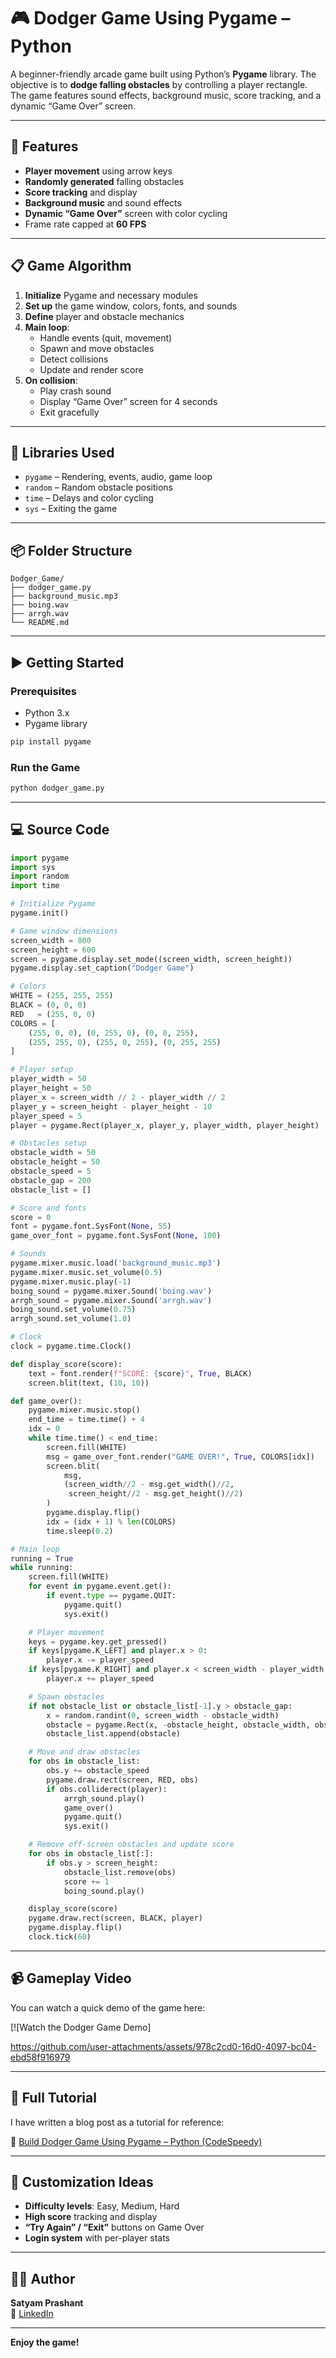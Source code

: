 # 🎮 Dodger Game Using Pygame – Python

A beginner-friendly arcade game built using Python’s **Pygame** library. The objective is to **dodge falling obstacles** by controlling a player rectangle. The game features sound effects, background music, score tracking, and a dynamic “Game Over” screen.

---

## 🧩 Features

- **Player movement** using arrow keys  
- **Randomly generated** falling obstacles  
- **Score tracking** and display  
- **Background music** and sound effects  
- **Dynamic “Game Over”** screen with color cycling  
- Frame rate capped at **60 FPS**

---

## 📋 Game Algorithm

1. **Initialize** Pygame and necessary modules  
2. **Set up** the game window, colors, fonts, and sounds  
3. **Define** player and obstacle mechanics  
4. **Main loop**:  
   - Handle events (quit, movement)  
   - Spawn and move obstacles  
   - Detect collisions  
   - Update and render score  
5. **On collision**:  
   - Play crash sound  
   - Display “Game Over” screen for 4 seconds  
   - Exit gracefully  

---

## 🧠 Libraries Used

- `pygame` – Rendering, events, audio, game loop  
- `random` – Random obstacle positions  
- `time` – Delays and color cycling  
- `sys` – Exiting the game  

---

## 📦 Folder Structure

```
Dodger_Game/
├── dodger_game.py
├── background_music.mp3
├── boing.wav
├── arrgh.wav
└── README.md
```

---

## ▶️ Getting Started

### Prerequisites

- Python 3.x  
- Pygame library  

```bash
pip install pygame
```

### Run the Game

```bash
python dodger_game.py
```

---

## 💻 Source Code

```python
import pygame
import sys
import random
import time

# Initialize Pygame
pygame.init()

# Game window dimensions
screen_width = 800
screen_height = 600
screen = pygame.display.set_mode((screen_width, screen_height))
pygame.display.set_caption("Dodger Game")

# Colors
WHITE = (255, 255, 255)
BLACK = (0, 0, 0)
RED   = (255, 0, 0)
COLORS = [
    (255, 0, 0), (0, 255, 0), (0, 0, 255),
    (255, 255, 0), (255, 0, 255), (0, 255, 255)
]

# Player setup
player_width = 50
player_height = 50
player_x = screen_width // 2 - player_width // 2
player_y = screen_height - player_height - 10
player_speed = 5
player = pygame.Rect(player_x, player_y, player_width, player_height)

# Obstacles setup
obstacle_width = 50
obstacle_height = 50
obstacle_speed = 5
obstacle_gap = 200
obstacle_list = []

# Score and fonts
score = 0
font = pygame.font.SysFont(None, 55)
game_over_font = pygame.font.SysFont(None, 100)

# Sounds
pygame.mixer.music.load('background_music.mp3')
pygame.mixer.music.set_volume(0.5)
pygame.mixer.music.play(-1)
boing_sound = pygame.mixer.Sound('boing.wav')
arrgh_sound = pygame.mixer.Sound('arrgh.wav')
boing_sound.set_volume(0.75)
arrgh_sound.set_volume(1.0)

# Clock
clock = pygame.time.Clock()

def display_score(score):
    text = font.render(f"SCORE: {score}", True, BLACK)
    screen.blit(text, (10, 10))

def game_over():
    pygame.mixer.music.stop()
    end_time = time.time() + 4
    idx = 0
    while time.time() < end_time:
        screen.fill(WHITE)
        msg = game_over_font.render("GAME OVER!", True, COLORS[idx])
        screen.blit(
            msg,
            (screen_width//2 - msg.get_width()//2,
             screen_height//2 - msg.get_height()//2)
        )
        pygame.display.flip()
        idx = (idx + 1) % len(COLORS)
        time.sleep(0.2)

# Main loop
running = True
while running:
    screen.fill(WHITE)
    for event in pygame.event.get():
        if event.type == pygame.QUIT:
            pygame.quit()
            sys.exit()

    # Player movement
    keys = pygame.key.get_pressed()
    if keys[pygame.K_LEFT] and player.x > 0:
        player.x -= player_speed
    if keys[pygame.K_RIGHT] and player.x < screen_width - player_width:
        player.x += player_speed

    # Spawn obstacles
    if not obstacle_list or obstacle_list[-1].y > obstacle_gap:
        x = random.randint(0, screen_width - obstacle_width)
        obstacle = pygame.Rect(x, -obstacle_height, obstacle_width, obstacle_height)
        obstacle_list.append(obstacle)

    # Move and draw obstacles
    for obs in obstacle_list:
        obs.y += obstacle_speed
        pygame.draw.rect(screen, RED, obs)
        if obs.colliderect(player):
            arrgh_sound.play()
            game_over()
            pygame.quit()
            sys.exit()

    # Remove off-screen obstacles and update score
    for obs in obstacle_list[:]:
        if obs.y > screen_height:
            obstacle_list.remove(obs)
            score += 1
            boing_sound.play()

    display_score(score)
    pygame.draw.rect(screen, BLACK, player)
    pygame.display.flip()
    clock.tick(60)
```

---

## 📹 Gameplay Video

You can watch a quick demo of the game here:

[![Watch the Dodger Game Demo]

https://github.com/user-attachments/assets/978c2cd0-16d0-4097-bc04-ebd58f916979

---

## 📝 Full Tutorial

I have written a blog post as a tutorial for reference:

🔗 [Build Dodger Game Using Pygame – Python (CodeSpeedy)](https://www.codespeedy.com/build-dodger-game-using-pygame-python/)

---

## 🎨 Customization Ideas

- **Difficulty levels**: Easy, Medium, Hard  
- **High score** tracking and display  
- **“Try Again” / “Exit”** buttons on Game Over  
- **Login system** with per-player stats  

---

## 🙋‍♂️ Author

**Satyam Prashant**  
🔗 [LinkedIn](https://www.linkedin.com/in/satyam-prashant/)  

---

**Enjoy the game!**
